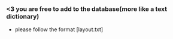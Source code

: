 ### <3 you are free to add to the database(more like a text dictionary)
* please follow the format [layout.txt]
